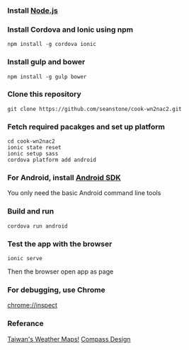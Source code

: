 ### Install [Node.js](https://nodejs.org/)

### Install Cordova and Ionic using npm
```
npm install -g cordova ionic
```

### Install gulp and bower
```
npm install -g gulp bower
```

### Clone this repository
```
git clone https://github.com/seanstone/cook-wn2nac2.git
```

### Fetch required pacakges and set up platform
```
cd cook-wn2nac2
ionic state reset
ionic setup sass
cordova platform add android
```

### For Android, install [Android SDK](https://developer.android.com/studio/index.html)
You only need the basic Android command line tools

### Build and run
```
cordova run android
```
### Test the app with the browser
```
ionic serve
```
Then the browser open app as page

### For debugging, use Chrome
[chrome://inspect](chrome://inspect)

### Referance
[Taiwan's Weather Maps!](https://github.com/comdan66/weather)
[Compass Design](http://codepen.io/rlautan/pen/YPzGjo)
